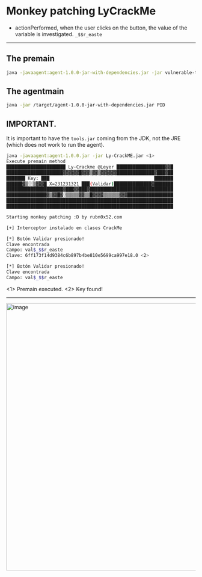 # Monkey patching LyCrackMe

- actionPerformed, when the user clicks on the button, the value of the variable is investigated. `_$$r_easte`

---

## The premain

```bash
java -javaagent:agent-1.0.0-jar-with-dependencies.jar -jar vulnerable-target.jar
```

## The agentmain

```bash
java -jar /target/agent-1.0.0-jar-with-dependencies.jar PID
```
## IMPORTANT.

It is important to have the `tools.jar` coming from the JDK, not the JRE (which does not work to run the agent).

```bash
java -javaagent:agent-1.0.0.jar -jar Ly-CrackME.jar <1>
Execute premain method
██████████████████████ Ly-Crackme @Leyer ██████████████████▓▓█
█████████████████████▓▓▓▓▓▓█▓▓▓▒▓▓▒▓▓▓▓▓▓██████████████▓███▓██
███████ Key: ███                                       ███████
██████▓▒░░▒▓▓▓█ X=231231321 ███(Validar)██████████████▓███████
█████████████████████▓███▓▓███▓███████████████████████████████
███████████████▓▒▓▓█▓░▒▒▒▒▒▓▓▒▒█▓▓▓▓▒▒▒▒▒▒▓▓▓█████████████████
██████████████████████████████████████████████████████████████
██████████████████████████████████████████████████████████████

Starting monkey patching :D by rubn0x52.com

[+] Interceptor instalado en clases CrackMe

[*] Botón Validar presionado!
Clave encontrada
Campo: val$_$$r_easte
Clave: 6ff173f14d9384c6b897b4be810e5699ca997e18.0 <2>

[*] Botón Validar presionado!
Clave encontrada
Campo: val$_$$r_easte
```
<1> Premain executed.
<2> Key found!

---

<img width="1129" height="711" alt="image" src="https://github.com/user-attachments/assets/02cb357b-97de-41ed-909f-a960ce79c8ab" />

